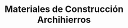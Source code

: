 ---
title: "Materiales de Construcción Archihierros"
url: /caracas/materiales-de-construccion-archihierros/
shop: comercio
---